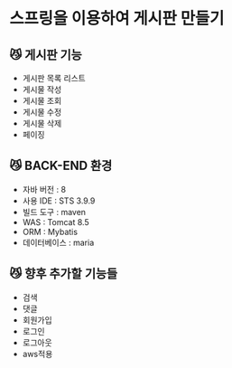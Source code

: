 # 스프링을 이용하여 게시판 만들기


## 😼 게시판 기능

- 게시판 목록 리스트
- 게시물 작성
- 게시물 조회
- 게시물 수정
- 게시물 삭제
- 페이징


## 😼 BACK-END 환경

- 자바 버전 : 8
- 사용 IDE : STS 3.9.9
- 빌드 도구 : maven
- WAS : Tomcat 8.5
- ORM : Mybatis
- 데이터베이스 : maria


## 😼 향후 추가할 기능들

- 검색
- 댓글
- 회원가입
- 로그인
- 로그아웃
- aws적용
